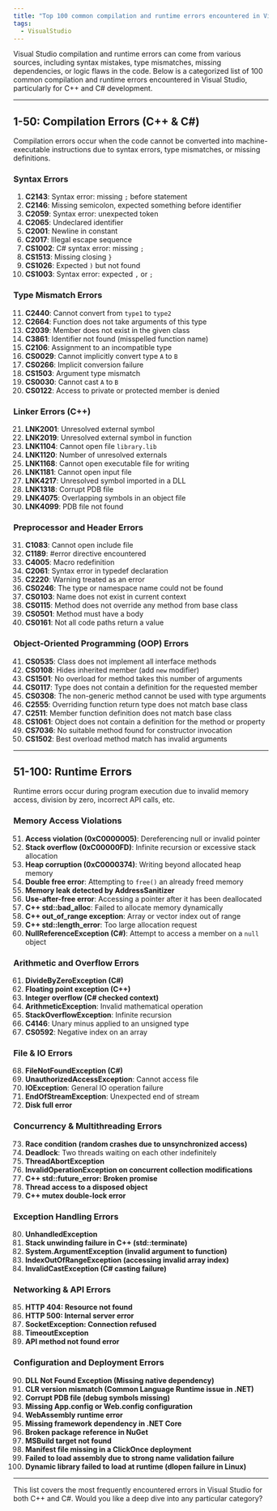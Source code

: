 ```yaml
---
title: "Top 100 common compilation and runtime errors encountered in Visual Studio IDE environment"
tags:
  - VisualStudio
---
```


Visual Studio compilation and runtime errors can come from various sources, including syntax mistakes, type mismatches, missing dependencies, or logic flaws in the code. Below is a categorized list of 100 common compilation and runtime errors encountered in Visual Studio, particularly for C++ and C# development.

---

## **1-50: Compilation Errors (C++ & C#)**
Compilation errors occur when the code cannot be converted into machine-executable instructions due to syntax errors, type mismatches, or missing definitions.

### **Syntax Errors**
1. **C2143**: Syntax error: missing `;` before statement  
2. **C2146**: Missing semicolon, expected something before identifier  
3. **C2059**: Syntax error: unexpected token  
4. **C2065**: Undeclared identifier  
5. **C2001**: Newline in constant  
6. **C2017**: Illegal escape sequence  
7. **CS1002**: C# syntax error: missing `;`  
8. **CS1513**: Missing closing `}`  
9. **CS1026**: Expected `)` but not found  
10. **CS1003**: Syntax error: expected `,` or `;`  

### **Type Mismatch Errors**
11. **C2440**: Cannot convert from `type1` to `type2`  
12. **C2664**: Function does not take arguments of this type  
13. **C2039**: Member does not exist in the given class  
14. **C3861**: Identifier not found (misspelled function name)  
15. **C2106**: Assignment to an incompatible type  
16. **CS0029**: Cannot implicitly convert type `A` to `B`  
17. **CS0266**: Implicit conversion failure  
18. **CS1503**: Argument type mismatch  
19. **CS0030**: Cannot cast `A` to `B`  
20. **CS0122**: Access to private or protected member is denied  

### **Linker Errors (C++)**
21. **LNK2001**: Unresolved external symbol  
22. **LNK2019**: Unresolved external symbol in function  
23. **LNK1104**: Cannot open file `library.lib`  
24. **LNK1120**: Number of unresolved externals  
25. **LNK1168**: Cannot open executable file for writing  
26. **LNK1181**: Cannot open input file  
27. **LNK4217**: Unresolved symbol imported in a DLL  
28. **LNK1318**: Corrupt PDB file  
29. **LNK4075**: Overlapping symbols in an object file  
30. **LNK4099**: PDB file not found  

### **Preprocessor and Header Errors**
31. **C1083**: Cannot open include file  
32. **C1189**: #error directive encountered  
33. **C4005**: Macro redefinition  
34. **C2061**: Syntax error in typedef declaration  
35. **C2220**: Warning treated as an error  
36. **CS0246**: The type or namespace name could not be found  
37. **CS0103**: Name does not exist in current context  
38. **CS0115**: Method does not override any method from base class  
39. **CS0501**: Method must have a body  
40. **CS0161**: Not all code paths return a value  

### **Object-Oriented Programming (OOP) Errors**
41. **CS0535**: Class does not implement all interface methods  
42. **CS0108**: Hides inherited member (add `new` modifier)  
43. **CS1501**: No overload for method takes this number of arguments  
44. **CS0117**: Type does not contain a definition for the requested member  
45. **CS0308**: The non-generic method cannot be used with type arguments  
46. **C2555**: Overriding function return type does not match base class  
47. **C2511**: Member function definition does not match base class  
48. **CS1061**: Object does not contain a definition for the method or property  
49. **CS7036**: No suitable method found for constructor invocation  
50. **CS1502**: Best overload method match has invalid arguments  

---

## **51-100: Runtime Errors**
Runtime errors occur during program execution due to invalid memory access, division by zero, incorrect API calls, etc.

### **Memory Access Violations**
51. **Access violation (0xC0000005)**: Dereferencing null or invalid pointer  
52. **Stack overflow (0xC00000FD)**: Infinite recursion or excessive stack allocation  
53. **Heap corruption (0xC0000374)**: Writing beyond allocated heap memory  
54. **Double free error**: Attempting to `free()` an already freed memory  
55. **Memory leak detected by AddressSanitizer**  
56. **Use-after-free error**: Accessing a pointer after it has been deallocated  
57. **C++ std::bad_alloc**: Failed to allocate memory dynamically  
58. **C++ out_of_range exception**: Array or vector index out of range  
59. **C++ std::length_error**: Too large allocation request  
60. **NullReferenceException (C#)**: Attempt to access a member on a `null` object  

### **Arithmetic and Overflow Errors**
61. **DivideByZeroException (C#)**  
62. **Floating point exception (C++)**  
63. **Integer overflow (C# checked context)**  
64. **ArithmeticException**: Invalid mathematical operation  
65. **StackOverflowException**: Infinite recursion  
66. **C4146**: Unary minus applied to an unsigned type  
67. **CS0592**: Negative index on an array  

### **File & IO Errors**
68. **FileNotFoundException (C#)**  
69. **UnauthorizedAccessException**: Cannot access file  
70. **IOException**: General IO operation failure  
71. **EndOfStreamException**: Unexpected end of stream  
72. **Disk full error**  

### **Concurrency & Multithreading Errors**
73. **Race condition (random crashes due to unsynchronized access)**  
74. **Deadlock**: Two threads waiting on each other indefinitely  
75. **ThreadAbortException**  
76. **InvalidOperationException on concurrent collection modifications**  
77. **C++ std::future_error: Broken promise**  
78. **Thread access to a disposed object**  
79. **C++ mutex double-lock error**  

### **Exception Handling Errors**
80. **UnhandledException**  
81. **Stack unwinding failure in C++ (std::terminate)**  
82. **System.ArgumentException (invalid argument to function)**  
83. **IndexOutOfRangeException (accessing invalid array index)**  
84. **InvalidCastException (C# casting failure)**  

### **Networking & API Errors**
85. **HTTP 404: Resource not found**  
86. **HTTP 500: Internal server error**  
87. **SocketException: Connection refused**  
88. **TimeoutException**  
89. **API method not found error**  

### **Configuration and Deployment Errors**
90. **DLL Not Found Exception (Missing native dependency)**  
91. **CLR version mismatch (Common Language Runtime issue in .NET)**  
92. **Corrupt PDB file (debug symbols missing)**  
93. **Missing App.config or Web.config configuration**  
94. **WebAssembly runtime error**  
95. **Missing framework dependency in .NET Core**  
96. **Broken package reference in NuGet**  
97. **MSBuild target not found**  
98. **Manifest file missing in a ClickOnce deployment**  
99. **Failed to load assembly due to strong name validation failure**  
100. **Dynamic library failed to load at runtime (dlopen failure in Linux)**  

---

This list covers the most frequently encountered errors in Visual Studio for both C++ and C#. Would you like a deep dive into any particular category?
